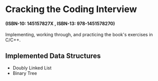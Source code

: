 # Cracking the Coding Interview
#### (ISBN-10: 145157827X , ISBN-13: 978-1451578270)

Implementing, working through, and practicing the book's exercises in C/C++.

## Implemented Data Structures
* Doubly Linked List
* Binary Tree

